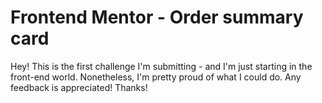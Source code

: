 # Frontend Mentor - Order summary card

Hey! This is the first challenge I'm submitting - and I'm just starting in the front-end world. Nonetheless, I'm pretty proud of what I could do. Any feedback is appreciated! Thanks!